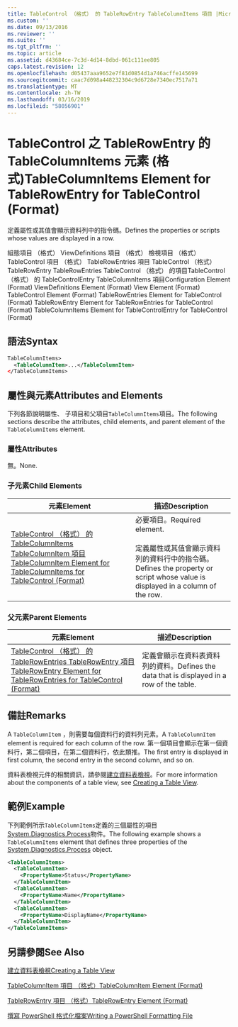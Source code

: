 ```yaml
---
title: TableControl （格式） 的 TableRowEntry TableColumnItems 項目 |Microsoft Docs
ms.custom: ''
ms.date: 09/13/2016
ms.reviewer: ''
ms.suite: ''
ms.tgt_pltfrm: ''
ms.topic: article
ms.assetid: d43684ce-7c3d-4d14-8dbd-061c111ee805
caps.latest.revision: 12
ms.openlocfilehash: d05437aaa9652e7f81d0854d1a746acffe145699
ms.sourcegitcommit: caac7d098a448232304c9d6728e7340ec7517a71
ms.translationtype: MT
ms.contentlocale: zh-TW
ms.lasthandoff: 03/16/2019
ms.locfileid: "58056901"
---
```

# <a name="tablecolumnitems-element-for-tablerowentry-for-tablecontrol-format"></a><span data-ttu-id="27efa-102">TableControl 之 TableRowEntry 的 TableColumnItems 元素 (格式)</span><span class="sxs-lookup"><span data-stu-id="27efa-102">TableColumnItems Element for TableRowEntry for TableControl (Format)</span></span>

<span data-ttu-id="27efa-103">定義屬性或其值會顯示資料列中的指令碼。</span><span class="sxs-lookup"><span data-stu-id="27efa-103">Defines the properties or scripts whose values are displayed in a row.</span></span>

<span data-ttu-id="27efa-104">組態項目 （格式） ViewDefinitions 項目 （格式） 檢視項目 （格式） TableControl 項目 （格式） TableRowEntries 項目 TableControl （格式） TableRowEntry TableRowEntries TableControl （格式） 的項目TableControl （格式） 的 TableControlEntry TableColumnItems 項目</span><span class="sxs-lookup"><span data-stu-id="27efa-104">Configuration Element (Format) ViewDefinitions Element (Format) View Element (Format) TableControl Element (Format) TableRowEntries Element for TableControl (Format) TableRowEntry Element for TableRowEntries for TableControl (Format) TableColumnItems Element for TableControlEntry for TableControl (Format)</span></span>

## <a name="syntax"></a><span data-ttu-id="27efa-105">語法</span><span class="sxs-lookup"><span data-stu-id="27efa-105">Syntax</span></span>

```xml
TableColumnItems>
  <TableColumnItem>...</TableColumnItem>
</TableColumnItems>
```

## <a name="attributes-and-elements"></a><span data-ttu-id="27efa-106">屬性與元素</span><span class="sxs-lookup"><span data-stu-id="27efa-106">Attributes and Elements</span></span>

<span data-ttu-id="27efa-107">下列各節說明屬性、 子項目和父項目`TableColumnItems`項目。</span><span class="sxs-lookup"><span data-stu-id="27efa-107">The following sections describe the attributes, child elements, and parent element of the `TableColumnItems` element.</span></span>

### <a name="attributes"></a><span data-ttu-id="27efa-108">屬性</span><span class="sxs-lookup"><span data-stu-id="27efa-108">Attributes</span></span>

<span data-ttu-id="27efa-109">無。</span><span class="sxs-lookup"><span data-stu-id="27efa-109">None.</span></span>

### <a name="child-elements"></a><span data-ttu-id="27efa-110">子元素</span><span class="sxs-lookup"><span data-stu-id="27efa-110">Child Elements</span></span>

|<span data-ttu-id="27efa-111">元素</span><span class="sxs-lookup"><span data-stu-id="27efa-111">Element</span></span>|<span data-ttu-id="27efa-112">描述</span><span class="sxs-lookup"><span data-stu-id="27efa-112">Description</span></span>|
|-------------|-----------------|
|[<span data-ttu-id="27efa-113">TableControl （格式） 的 TableColumnItems TableColumnItem 項目</span><span class="sxs-lookup"><span data-stu-id="27efa-113">TableColumnItem Element for TableColumnItems for TableControl (Format)</span></span>](./tablecolumnitem-element-for-tablecolumnitems-for-tablecontrol-format.md)|<span data-ttu-id="27efa-114">必要項目。</span><span class="sxs-lookup"><span data-stu-id="27efa-114">Required element.</span></span><br /><br /> <span data-ttu-id="27efa-115">定義屬性或其值會顯示資料列的資料行中的指令碼。</span><span class="sxs-lookup"><span data-stu-id="27efa-115">Defines the property or script whose value is displayed in a column of the row.</span></span>|

### <a name="parent-elements"></a><span data-ttu-id="27efa-116">父元素</span><span class="sxs-lookup"><span data-stu-id="27efa-116">Parent Elements</span></span>

|<span data-ttu-id="27efa-117">元素</span><span class="sxs-lookup"><span data-stu-id="27efa-117">Element</span></span>|<span data-ttu-id="27efa-118">描述</span><span class="sxs-lookup"><span data-stu-id="27efa-118">Description</span></span>|
|-------------|-----------------|
|[<span data-ttu-id="27efa-119">TableControl （格式） 的 TableRowEntries TableRowEntry 項目</span><span class="sxs-lookup"><span data-stu-id="27efa-119">TableRowEntry Element for TableRowEntries for TableControl (Format)</span></span>](./tablerowentry-element-for-tablerowentries-for-tablecontrol-format.md)|<span data-ttu-id="27efa-120">定義會顯示在資料表資料列的資料。</span><span class="sxs-lookup"><span data-stu-id="27efa-120">Defines the data that is displayed in a row of the table.</span></span>|

## <a name="remarks"></a><span data-ttu-id="27efa-121">備註</span><span class="sxs-lookup"><span data-stu-id="27efa-121">Remarks</span></span>

<span data-ttu-id="27efa-122">A `TableColumnItem` ，則需要每個資料行的資料列元素。</span><span class="sxs-lookup"><span data-stu-id="27efa-122">A `TableColumnItem` element is required for each column of the row.</span></span> <span data-ttu-id="27efa-123">第一個項目會顯示在第一個資料行，第二個項目，在第二個資料行，依此類推。</span><span class="sxs-lookup"><span data-stu-id="27efa-123">The first entry is displayed in first column, the second entry in the second column, and so on.</span></span>

<span data-ttu-id="27efa-124">資料表檢視元件的相關資訊，請參閱[建立資料表檢視](./creating-a-table-view.md)。</span><span class="sxs-lookup"><span data-stu-id="27efa-124">For more information about the components of a table view, see [Creating a Table View](./creating-a-table-view.md).</span></span>

## <a name="example"></a><span data-ttu-id="27efa-125">範例</span><span class="sxs-lookup"><span data-stu-id="27efa-125">Example</span></span>

<span data-ttu-id="27efa-126">下列範例所示`TableColumnItems`定義的三個屬性的項目[System.Diagnostics.Process](/dotnet/api/System.Diagnostics.Process)物件。</span><span class="sxs-lookup"><span data-stu-id="27efa-126">The following example shows a `TableColumnItems` element that defines three properties of the [System.Diagnostics.Process](/dotnet/api/System.Diagnostics.Process) object.</span></span>

```xml
<TableColumnItems>
  <TableColumnItem>
    <PropertyName>Status</PropertyName>
  </TableColumnItem>
  <TableColumnItem>
    <PropertyName>Name</PropertyName>
  </TableColumnItem>
  <TableColumnItem>
    <PropertyName>DisplayName</PropertyName>
  </TableColumnItem>
</TableColumnItems>

```

## <a name="see-also"></a><span data-ttu-id="27efa-127">另請參閱</span><span class="sxs-lookup"><span data-stu-id="27efa-127">See Also</span></span>

[<span data-ttu-id="27efa-128">建立資料表檢視</span><span class="sxs-lookup"><span data-stu-id="27efa-128">Creating a Table View</span></span>](./creating-a-table-view.md)

[<span data-ttu-id="27efa-129">TableColumnItem 項目 （格式）</span><span class="sxs-lookup"><span data-stu-id="27efa-129">TableColumnItem Element (Format)</span></span>](./tablecolumnitem-element-for-tablecolumnitems-for-tablecontrol-format.md)

[<span data-ttu-id="27efa-130">TableRowEntry 項目 （格式）</span><span class="sxs-lookup"><span data-stu-id="27efa-130">TableRowEntry Element (Format)</span></span>](./tablerowentry-element-for-tablerowentries-for-tablecontrol-format.md)

[<span data-ttu-id="27efa-131">撰寫 PowerShell 格式化檔案</span><span class="sxs-lookup"><span data-stu-id="27efa-131">Writing a PowerShell Formatting File</span></span>](./writing-a-powershell-formatting-file.md)
